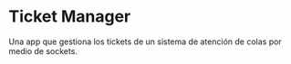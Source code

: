 # Ticket Manager

Una app que gestiona los tickets de un sistema de atención de colas por medio de sockets.